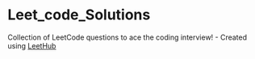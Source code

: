 # Leet_code_Solutions
Collection of LeetCode questions to ace the coding interview! - Created using [LeetHub](https://github.com/QasimWani/LeetHub)
